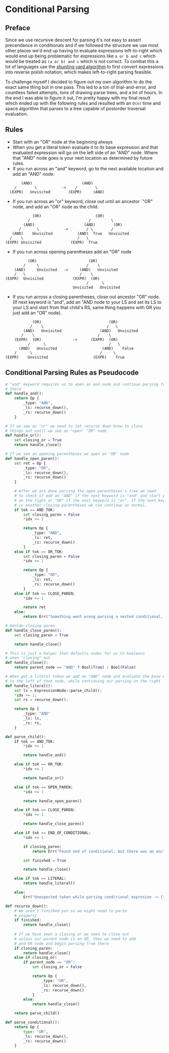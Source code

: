 # Conditional Parsing
## Preface
Since we use recursive descent for parsing it's not easy to assert precendence in conditionals and if we followed the structure we use most other places we'd end up having to evaluate expressions left-to-right which would end up being problematic for expressions like `a or b and c` which would be treated as `(a or b) and c` which is not correct. To combat this a lot of languages use the [shunting yard algorithm](https://en.wikipedia.org/wiki/Shunting_yard_algorithm) to first convert expressions into reverse polish notation, which makes left-to-right parsing feasible.

To challenge myself I decided to figure out my own algorithm to do the exact same thing but in one pass. This led to a ton of trial-and-error, and countless failed attempts, tons of drawing parse trees, and a lot of hours. In the end I was able to figure it out, I'm pretty happy with my final result which ended up with the following rules and resulted with an `O(n)` time and space algorithm that parses to a tree capable of postorder traversal evaluation.

## Rules
- Start with an "OR" node at the beginning always
- When you get a literal token evaluate it to its base expression and that evaluated expression will go on the left side of an "AND" node. Where that "AND" node goes is your next location as determined by future rules.
- If you run across an "and" keyword, go to the next available location and add an "AND" node:
```
       (AND)                      (AND)
    /        \           ->    /        \
  (EXPR)   Unvisited        (EXPR)     (AND)
```
- If you run across an "or" keyword, close out until an ancestor `"OR" node, and add an "OR" node as the child.
```
            (OR)                        (OR)
          /                          /         \
        (AND)                      (AND)        (OR)
      /       \           ->        / \        /
   (AND)    Unvisited           (AND)  True   Unvisited
  /    \                        /   \
(EXPR) Unvisited             (EXPR)  True
```
- If you run across opening parentheses add an "OR" node
```
          (OR)                       (OR)
        /     \                     /    \
    (AND)     Unvisited   ->     (AND)   Unvisited
    /   \                        /    \
(EXPR)  Unvisited             (EXPR)  (OR)
                                    /      \
                              Unvisited   Unvisited
```
- If you run across a closing parentheses, close out ancestor "OR" node. (If next keyword is "and", add an "AND node to your LS and set its LS to your LS and start from that child's RS, same thing happens with OR you just add an "OR" node).
```
            (OR)                              (OR)    
           /    \                            /   \
        (AND)   Unvisited                 (AND)   Unvisited
       /    \                            /    \
    (EXPR)  (OR)              ->      (EXPR)  (OR)
          /      \                            /   \
      (AND)   Unvisited                    (AND)    False
    /      \                              /     \
(EXPR)    Unvisited                    (EXPR)    True
```

## Conditional Parsing Rules as Pseudocode
```python
# "and" keyword requires us to open an and node and continue parsing from
# there
def handle_and():
    return Op {
        _type: "AND",
        _ls: recurse_down(),
        _rs: recurse_down()
    }

# If we see an "or" we need to let recurse down know to close
# things out until we see an "open" "OR" node
def handle_or():
    set closing_or = True
    return handle_close()

# If we see an opening parentheses we open an "OR" node
def handle_open_paren():
    set ret = Op {
        _type: "OR",
        _ls: recurse_down(),
        _rs: recurse_down()
    }

    # After we are done parsing the open parentheses's tree we need
    # to check if add an "AND" if the next keyword is "and" and start parsing
    # on the right or "OR" if the next keyword is "or". If the next keyword
    # is another closing parentheses we can continue as normal.
    if tok == AND_TOK:
        set closing_paren = False
        *idx += 1

        return Op {
            _type: "AND",
            _ls: ret,
            _rs: recurse_down()
        }
    else if tok == OR_TOK:
        set closing_paren = False
        *idx += 1    

        return Op {
            _type: "OR",
            _ls: ret,
            _rs: recurse_down()
        }
    else if tok == CLOSE_PAREN:
        *idx += 1

        return ret
    else:
        return Err("Something went wrong parsing a nested conditional, expected a closing parentheses, 'and' or 'or', but got '{token}' instead.")

# Hanlde closing paren
def handle_close_paren():
    set closing_paren = True

    return handle_close()

# This is just a helper that defaults nodes for us to booleans
# when "closing" out
def handle_close():
    return parent_node == "AND" ? Bool(True) : Bool(False)

# When get a literal token we add an "AND" node and evaluate the base expression
# to the left of that node, while continuing our parsing on the right
def handle_literal():
    set ls = ExpressionNode::parse_child();
    *idx += 1;
    set rs = recurse_down();

    return Op {
        _type: "AND"
        _ls: ls,
        _rs: rs,
    }

def parse_child():
    if tok == AND_TOK:
        *idx += 1

        return handle_and()

    else if tok == OR_TOK:
        *idx += 1

        return handle_or()

    else if tok == OPEN_PAREN:
        *idx += 1

        return handle_open_paren()

    else if tok == CLOSE_PAREN:
        *idx += 1

        return handle_close_paren()

    else if tok == END_OF_CONDITIONAL:
        *idx += 1

        if closing_paren:
            return Err("Found end of conditional, but there was an unclosed parentheses!")

        set finished = True

        return handle_close()

    else if tok == LITERAL:
        return handle_literal()

    else:
        Err("Unexpected token while parsing conditional expresion -> {token}")

def recurse_down():
    # We aren't finished yet so we might need to parse
    # properly
    if finished:
        return handle_close()
    
    # If we have seen a closing or we need to close out
    # unless our parent node is an OR, then we need to add
    # and OR node and begin parsing from there
    if closing_paren:
        return handle_close()
    else if closing_or:
        if parent_node == "OR":
            set closing_or = False

            return Op {
                _type: "OR",
                _ls: recurse_down(),
                _rs: recurse_down()
            }
        else:
            return handle_close()

    return parse_child()

def parse_conditional():
    return Op {
        type: "OR",
        _ls: recurse_down(),
        _rs: recurse_down()
    }
```